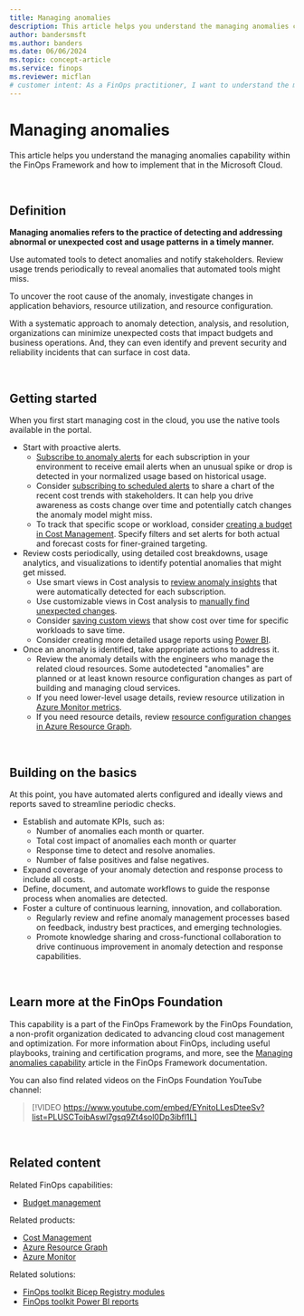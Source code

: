 ```yaml
---
title: Managing anomalies
description: This article helps you understand the managing anomalies capability within the FinOps Framework and how to implement that in the Microsoft Cloud.
author: bandersmsft
ms.author: banders
ms.date: 06/06/2024
ms.topic: concept-article
ms.service: finops
ms.reviewer: micflan
# customer intent: As a FinOps practitioner, I want to understand the managing anomalies capability so that I can implement it in the Microsoft Cloud.
---
```



<!-- markdownlint-disable-next-line MD025 -->
# Managing anomalies

This article helps you understand the managing anomalies capability within the FinOps Framework and how to implement that in the Microsoft Cloud.

<br>

## Definition

**Managing anomalies refers to the practice of detecting and addressing abnormal or unexpected cost and usage patterns in a timely manner.**

Use automated tools to detect anomalies and notify stakeholders. Review usage trends periodically to reveal anomalies that automated tools might miss.

To uncover the root cause of the anomaly, investigate changes in application behaviors, resource utilization, and resource configuration.

With a systematic approach to anomaly detection, analysis, and resolution, organizations can minimize unexpected costs that impact budgets and business operations. And, they can even identify and prevent security and reliability incidents that can surface in cost data.

<br>

## Getting started

When you first start managing cost in the cloud, you use the native tools available in the portal.

- Start with proactive alerts.
  - [Subscribe to anomaly alerts](/azure/cost-management-billing/understand/analyze-unexpected-charges#create-an-anomaly-alert.md) for each subscription in your environment to receive email alerts when an unusual spike or drop is detected in your normalized usage based on historical usage.
  - Consider [subscribing to scheduled alerts](/azure/cost-management-billing/costs/save-share-views#subscribe-to-scheduled-alerts.md) to share a chart of the recent cost trends with stakeholders. It can help you drive awareness as costs change over time and potentially catch changes the anomaly model might miss.
  - To track that specific scope or workload, consider [creating a budget in Cost Management](/azure/cost-management-billing/costs/tutorial-acm-create-budgets.md). Specify filters and set alerts for both actual and forecast costs for finer-grained targeting.
- Review costs periodically, using detailed cost breakdowns, usage analytics, and visualizations to identify potential anomalies that might get missed.
  - Use smart views in Cost analysis to [review anomaly insights](/azure/cost-management-billing/understand/analyze-unexpected-charges#identify-cost-anomalies.md) that were automatically detected for each subscription.
  - Use customizable views in Cost analysis to [manually find unexpected changes](/azure/cost-management-billing/understand/analyze-unexpected-charges#manually-find-unexpected-cost-changes.md).
  - Consider [saving custom views](/azure/cost-management-billing/costs/save-share-views.md) that show cost over time for specific workloads to save time.
  - Consider creating more detailed usage reports using [Power BI](https://aka.ms/ftk/pbi).
- Once an anomaly is identified, take appropriate actions to address it.
  - Review the anomaly details with the engineers who manage the related cloud resources. Some autodetected "anomalies" are planned or at least known resource configuration changes as part of building and managing cloud services.
  - If you need lower-level usage details, review resource utilization in [Azure Monitor metrics](/azure/azure-monitor/essentials/metrics-getting-started.md).
  - If you need resource details, review [resource configuration changes in Azure Resource Graph](/azure/governance/resource-graph/how-to/get-resource-changes.md).

<br>

## Building on the basics

At this point, you have automated alerts configured and ideally views and reports saved to streamline periodic checks.

- Establish and automate KPIs, such as:
  - Number of anomalies each month or quarter.
  - Total cost impact of anomalies each month or quarter
  - Response time to detect and resolve anomalies.
  - Number of false positives and false negatives.
- Expand coverage of your anomaly detection and response process to include all costs.
- Define, document, and automate workflows to guide the response process when anomalies are detected.
- Foster a culture of continuous learning, innovation, and collaboration.
  - Regularly review and refine anomaly management processes based on feedback, industry best practices, and emerging technologies.
  - Promote knowledge sharing and cross-functional collaboration to drive continuous improvement in anomaly detection and response capabilities.

<br>

## Learn more at the FinOps Foundation

This capability is a part of the FinOps Framework by the FinOps Foundation, a non-profit organization dedicated to advancing cloud cost management and optimization. For more information about FinOps, including useful playbooks, training and certification programs, and more, see the [Managing anomalies capability](https://www.finops.org/framework/capabilities/manage-anomalies/) article in the FinOps Framework documentation.

You can also find related videos on the FinOps Foundation YouTube channel:

> [!VIDEO https://www.youtube.com/embed/EYnitoLLesDteeSv?list=PLUSCToibAswl7gsq9Zt4sol0Dp3ibfl1L]

<br>

## Related content

Related FinOps capabilities:

- [Budget management](../quantify/budgeting.md)

Related products:

- [Cost Management](/azure/cost-management-billing/costs/)
- [Azure Resource Graph](/azure/governance/resource-graph/)
- [Azure Monitor](/azure/azure-monitor/)

Related solutions:

- [FinOps toolkit Bicep Registry modules](https://aka.ms/ftk/bicep)
- [FinOps toolkit Power BI reports](https://aka.ms/ftk/pbi)

<br>
